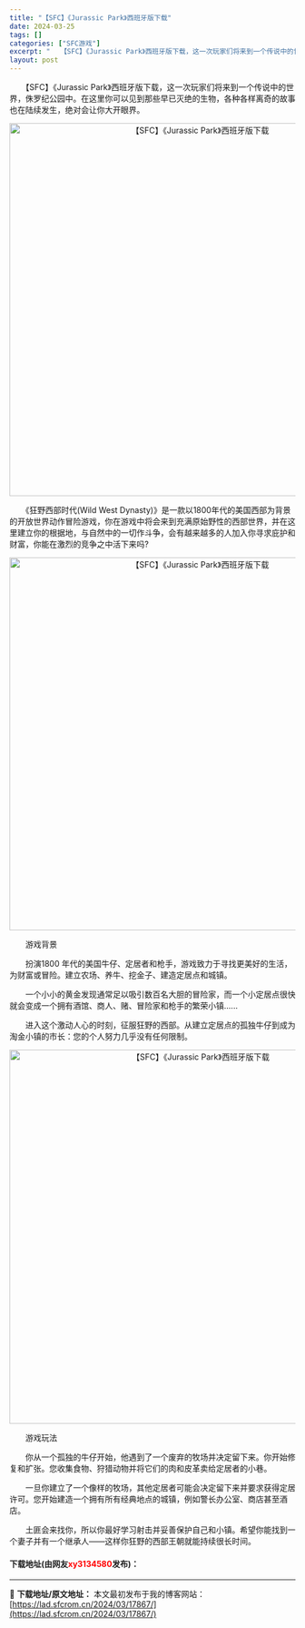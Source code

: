 ```yaml
---
title: "【SFC】《Jurassic Park》西班牙版下载"
date: 2024-03-25
tags: []
categories: ["SFC游戏"]
excerpt: "　　【SFC】《Jurassic Park》西班牙版下载，这一次玩家们将来到一个传说中的世界，侏罗纪公园中。在这里你可以见到那些早已灭绝的生物，各种各样离奇的故事也在陆续发生，绝对会让你大开眼界。 　　《狂野西部时代(Wild West Dynasty)》是一款以1800年代的美国西部为背景的开放世&hellip;"
layout: post
---
```


 <p>　　【SFC】《Jurassic Park》西班牙版下载，这一次玩家们将来到一个传说中的世界，侏罗纪公园中。在这里你可以见到那些早已灭绝的生物，各种各样离奇的故事也在陆续发生，绝对会让你大开眼界。</p> <p align="center"><img align="" border="0" src="https://lad.sfcrom.cn/wp-content/uploads/2024/03/20240324_6600bc82529a4.png" width="656" alt="【SFC】《Jurassic Park》西班牙版下载" /></p> <p>　　《狂野西部时代(Wild West Dynasty)》是一款以1800年代的美国西部为背景的开放世界动作冒险游戏，你在游戏中将会来到充满原始野性的西部世界，并在这里建立你的根据地，与自然中的一切作斗争，会有越来越多的人加入你寻求庇护和财富，你能在激烈的竞争之中活下来吗?</p> <p align="center"><img align="" border="0" src="https://lad.sfcrom.cn/wp-content/uploads/2024/03/20240324_6600bc83a9340.png" width="656" alt="【SFC】《Jurassic Park》西班牙版下载" /></p> <p>　　游戏背景</p> <p>　　扮演1800 年代的美国牛仔、定居者和枪手，游戏致力于寻找更美好的生活，为财富或冒险。建立农场、养牛、挖金子、建造定居点和城镇。</p> <p>　　一个小小的黄金发现通常足以吸引数百名大胆的冒险家，而一个小定居点很快就会变成一个拥有酒馆、商人、赌、冒险家和枪手的繁荣小镇......</p> <p>　　进入这个激动人心的时刻，征服狂野的西部。从建立定居点的孤独牛仔到成为淘金小镇的市长：您的个人努力几乎没有任何限制。</p> <p align="center"><img align="" border="0" src="https://lad.sfcrom.cn/wp-content/uploads/2024/03/20240324_6600bc852ccad.png" width="658" alt="【SFC】《Jurassic Park》西班牙版下载" /></p> <p>　　游戏玩法</p> <p>　　你从一个孤独的牛仔开始，他遇到了一个废弃的牧场并决定留下来。你开始修复和扩张。您收集食物、狩猎动物并将它们的肉和皮革卖给定居者的小巷。</p> <p>　　一旦你建立了一个像样的牧场，其他定居者可能会决定留下来并要求获得定居许可。您开始建造一个拥有所有经典地点的城镇，例如警长办公室、商店甚至酒店。</p> <p>　　土匪会来找你，所以你最好学习射击并妥善保护自己和小镇。希望你能找到一个妻子并有一个继承人&mdash;&mdash;这样你狂野的西部王朝就能持续很长时间。</p> <p><h4>下载地址(由网友<font color="red">xy3134580</font>发布)：</h4></p> 

---
📖 **下载地址/原文地址：** 本文最初发布于我的博客网站：[https://lad.sfcrom.cn/2024/03/17867/](https://lad.sfcrom.cn/2024/03/17867/)
